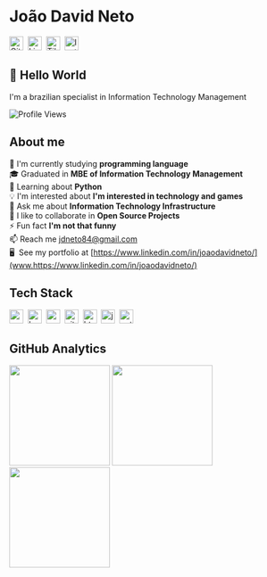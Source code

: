 # João David Neto
<a href="https://www.github.com/https://github.com/JDNeto84" target="_blank"><img src="https://img.shields.io/badge/GitHub-100000?style=flat&logo=github&logoColor=white" alt="GitHub Badge" height="25"></a>&nbsp;
<a href="https://www.linkedin.com/in/https://www.linkedin.com/in/joaodavidneto/" target="_blank"><img src="https://img.shields.io/badge/LinkedIn-0077B5?style=flat&logo=linkedin&logoColor=white" alt="LinkedIn Badge" height="25"></a>&nbsp;
<a href="https://www.tiktok.com/https://www.tiktok.com/@jdneto84" target="_blank"><img src="https://img.shields.io/badge/TikTok-000000?style=flat&logo=tiktok&logoColor=white" alt="TikTok Badge" height="25"></a>&nbsp;
<a href="https://www.instagram.com/https://www.instagram.com/jdneto84/" target="_blank"><img src="https://img.shields.io/badge/Instagram-E4405F?style=flat&logo=instagram&logoColor=white" alt="Instagram Badge" height="25"></a>&nbsp;

## 👋 Hello World
I'm a brazilian specialist in Information Technology Management

![Profile Views](https://komarev.com/ghpvc/?username=https://github.com/JDNeto84&theme=default&color=blue&style=flat&label=Profile+Views)

## About me
🔭&nbsp;I'm currently studying  **programming language**
<br/>🎓&nbsp;Graduated in **MBE of Information Technology Management**
<br/>🌱&nbsp;Learning about **Python**
<br/>💡&nbsp;I'm interested about **I'm interested in technology and games**
<br/>💬&nbsp;Ask me about **Information Technology Infrastructure**
<br/>🤝&nbsp;I like to collaborate in **Open Source Projects**
<br/>⚡&nbsp;Fun fact **I'm not that funny**
<br/>📫&nbsp;Reach me [jdneto84@gmail.com](mailto:jdneto84@gmail.com)
<br/>🖥&nbsp; See my portfolio at [https://www.linkedin.com/in/joaodavidneto/](www.https://www.linkedin.com/in/joaodavidneto/)

## Tech Stack
<img src="https://img.shields.io/badge/Apache-05122A?style=flat&logo=apache" alt="apache Badge" height="25">&nbsp;
<img src="https://img.shields.io/badge/Bootstrap-05122A?style=flat&logo=bootstrap" alt="bootstrap Badge" height="25">&nbsp;
<img src="https://img.shields.io/badge/Css3-05122A?style=flat&logo=css3" alt="css3 Badge" height="25">&nbsp;
<img src="https://img.shields.io/badge/Git-05122A?style=flat&logo=git" alt="git Badge" height="25">&nbsp;
<img src="https://img.shields.io/badge/Html5-05122A?style=flat&logo=html5" alt="html5 Badge" height="25">&nbsp;
<img src="https://img.shields.io/badge/Javascript-05122A?style=flat&logo=javascript" alt="javascript Badge" height="25">&nbsp;
<img src="https://img.shields.io/badge/Python-05122A?style=flat&logo=python" alt="python Badge" height="25">&nbsp;

## GitHub Analytics
<div>
<img height="180em" src="https://github-readme-stats.vercel.app/api?username=https://github.com/JDNeto84&theme=default&show_icons=true&count_private=true">
<img height="180em" src="https://github-readme-stats.vercel.app/api/top-langs/?username=https://github.com/JDNeto84&theme=default&layout=compact&langs_count=5">
<img height="180em" src="https://github-readme-streak-stats.herokuapp.com/?user=https://github.com/JDNeto84&theme=default">
</div>
